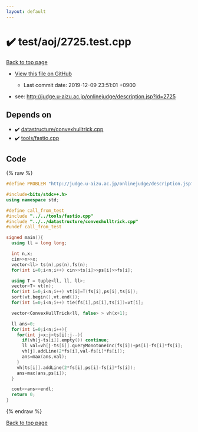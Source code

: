 ```yaml
---
layout: default
---
```


<!-- mathjax config similar to math.stackexchange -->
<script type="text/javascript" async
  src="https://cdnjs.cloudflare.com/ajax/libs/mathjax/2.7.5/MathJax.js?config=TeX-MML-AM_CHTML">
</script>
<script type="text/x-mathjax-config">
  MathJax.Hub.Config({
    TeX: { equationNumbers: { autoNumber: "AMS" }},
    tex2jax: {
      inlineMath: [ ['$','$'] ],
      processEscapes: true
    },
    "HTML-CSS": { matchFontHeight: false },
    displayAlign: "left",
    displayIndent: "2em"
  });
</script>

<script type="text/javascript" src="https://cdnjs.cloudflare.com/ajax/libs/jquery/3.4.1/jquery.min.js"></script>
<script src="https://cdn.jsdelivr.net/npm/jquery-balloon-js@1.1.2/jquery.balloon.min.js" integrity="sha256-ZEYs9VrgAeNuPvs15E39OsyOJaIkXEEt10fzxJ20+2I=" crossorigin="anonymous"></script>
<script type="text/javascript" src="../../../assets/js/copy-button.js"></script>
<link rel="stylesheet" href="../../../assets/css/copy-button.css" />


# :heavy_check_mark: test/aoj/2725.test.cpp

<a href="../../../index.html">Back to top page</a>

* <a href="{{ site.github.repository_url }}/blob/master/test/aoj/2725.test.cpp">View this file on GitHub</a>
    - Last commit date: 2019-12-09 23:51:01 +0900


* see: <a href="http://judge.u-aizu.ac.jp/onlinejudge/description.jsp?id=2725">http://judge.u-aizu.ac.jp/onlinejudge/description.jsp?id=2725</a>


## Depends on

* :heavy_check_mark: <a href="../../../library/datastructure/convexhulltrick.cpp.html">datastructure/convexhulltrick.cpp</a>
* :heavy_check_mark: <a href="../../../library/tools/fastio.cpp.html">tools/fastio.cpp</a>


## Code

<a id="unbundled"></a>
{% raw %}
```cpp
#define PROBLEM "http://judge.u-aizu.ac.jp/onlinejudge/description.jsp?id=2725"

#include<bits/stdc++.h>
using namespace std;

#define call_from_test
#include "../../tools/fastio.cpp"
#include "../../datastructure/convexhulltrick.cpp"
#undef call_from_test

signed main(){
  using ll = long long;

  int n,x;
  cin>>n>>x;
  vector<ll> ts(n),ps(n),fs(n);
  for(int i=0;i<n;i++) cin>>ts[i]>>ps[i]>>fs[i];

  using T = tuple<ll, ll, ll>;
  vector<T> vt(n);
  for(int i=0;i<n;i++) vt[i]=T(fs[i],ps[i],ts[i]);
  sort(vt.begin(),vt.end());
  for(int i=0;i<n;i++) tie(fs[i],ps[i],ts[i])=vt[i];

  vector<ConvexHullTrick<ll, false> > vh(x+1);

  ll ans=0;
  for(int i=0;i<n;i++){
    for(int j=x;j>ts[i];j--){
      if(vh[j-ts[i]].empty()) continue;
      ll val=vh[j-ts[i]].queryMonotoneInc(fs[i])+ps[i]-fs[i]*fs[i];
      vh[j].addLine(2*fs[i],val-fs[i]*fs[i]);
      ans=max(ans,val);
    }
    vh[ts[i]].addLine(2*fs[i],ps[i]-fs[i]*fs[i]);
    ans=max(ans,ps[i]);
  }

  cout<<ans<<endl;
  return 0;
}

```
{% endraw %}

<a href="../../../index.html">Back to top page</a>

